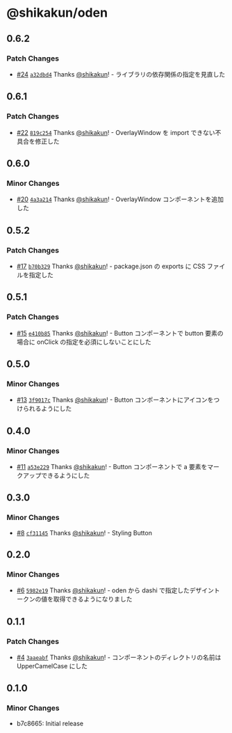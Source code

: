 # @shikakun/oden

## 0.6.2

### Patch Changes

- [#24](https://github.com/shikakun/oden/pull/24) [`a32dbd4`](https://github.com/shikakun/oden/commit/a32dbd4d6c274fc60459d254ab90d47b0e3dec37) Thanks [@shikakun](https://github.com/shikakun)! - ライブラリの依存関係の指定を見直した

## 0.6.1

### Patch Changes

- [#22](https://github.com/shikakun/oden/pull/22) [`819c254`](https://github.com/shikakun/oden/commit/819c25462135b9221360c7653a493743ed6eda4e) Thanks [@shikakun](https://github.com/shikakun)! - OverlayWindow を import できない不具合を修正した

## 0.6.0

### Minor Changes

- [#20](https://github.com/shikakun/oden/pull/20) [`4a3a214`](https://github.com/shikakun/oden/commit/4a3a214759c2f09b7ab5b179f9e87ecc12fe94e9) Thanks [@shikakun](https://github.com/shikakun)! - OverlayWindow コンポーネントを追加した

## 0.5.2

### Patch Changes

- [#17](https://github.com/shikakun/oden/pull/17) [`b70b329`](https://github.com/shikakun/oden/commit/b70b329c97eb015f07fbae56ece4decf8dfd1fb9) Thanks [@shikakun](https://github.com/shikakun)! - package.json の exports に CSS ファイルを指定した

## 0.5.1

### Patch Changes

- [#15](https://github.com/shikakun/oden/pull/15) [`e410b85`](https://github.com/shikakun/oden/commit/e410b851d7c5a701dea256a87e252e57c7e46344) Thanks [@shikakun](https://github.com/shikakun)! - Button コンポーネントで button 要素の場合に onClick の指定を必須にしないことにした

## 0.5.0

### Minor Changes

- [#13](https://github.com/shikakun/oden/pull/13) [`3f9017c`](https://github.com/shikakun/oden/commit/3f9017ccee507f3b2adfa26c6d8daee03244cb3b) Thanks [@shikakun](https://github.com/shikakun)! - Button コンポーネントにアイコンをつけられるようにした

## 0.4.0

### Minor Changes

- [#11](https://github.com/shikakun/oden/pull/11) [`a53e229`](https://github.com/shikakun/oden/commit/a53e229aa3a861ae3eea8d9141a11fd38ddcb600) Thanks [@shikakun](https://github.com/shikakun)! - Button コンポーネントで a 要素をマークアップできるようにした

## 0.3.0

### Minor Changes

- [#8](https://github.com/shikakun/oden/pull/8) [`cf31145`](https://github.com/shikakun/oden/commit/cf31145d944f03e6497e79a5822d749473fbf1cd) Thanks [@shikakun](https://github.com/shikakun)! - Styling Button

## 0.2.0

### Minor Changes

- [#6](https://github.com/shikakun/oden/pull/6) [`5982e19`](https://github.com/shikakun/oden/commit/5982e19c7c552f6e1e73f6ab71f3d8bf55469696) Thanks [@shikakun](https://github.com/shikakun)! - oden から dashi で指定したデザイントークンの値を取得できるようになりました

## 0.1.1

### Patch Changes

- [#4](https://github.com/shikakun/oden/pull/4) [`3aaeabf`](https://github.com/shikakun/oden/commit/3aaeabfb15115e283e6544697373ae4611fb55b7) Thanks [@shikakun](https://github.com/shikakun)! - コンポーネントのディレクトリの名前は UpperCamelCase にした

## 0.1.0

### Minor Changes

- b7c8665: Initial release
